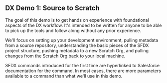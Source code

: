 ## DX Demo 1: Source to Scratch

The goal of this demo is to get hands on experience with foundational aspects of the DX workflow.
It's intended to be written for anyone to be able to pick up the tools and follow along without
any prior experience. 

We'll focus on setting up your development environment, pulling metadata from a source repository, 
understanding the basic pieces of the SFDX project structure, pushing metadata to a new Scratch Org,
and pulling changes from the Scratch Org back to your local machine.

SFDX commands introduced for the first time are hyperlinked to Salesforce documentation for the command.
In most cases, there are more parameters available to a command than what we'll use in this demo.
